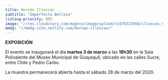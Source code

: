 ```yaml
---
title: Hernán Illescas
subtitle: "Imperfecta Belleza"
listing-priority: 095
image: "//res.cloudinary.com/magnvs/image/upload/v1578323568/illescas_mkq0wf.jpg"
mmdg: "//mmdg-site.netlify.com/hernan-illescas/"
---
```

**EXPOSICIÓN**

El evento se inaugurará el día **martes 3 de marzo** a las **18h30** en la Sala Polivalente del Museo Municipal de Guayaquil, ubicado en las calles Sucre, entre Chile y Pedro Carbo.  

La muestra permanecerá abierta hasta el sábado 28 de marzo del 2020.
